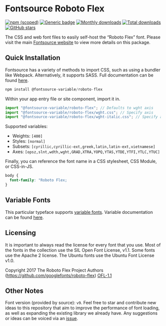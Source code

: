 # Fontsource Roboto Flex

[![npm (scoped)](https://img.shields.io/npm/v/@fontsource/roboto-flex?color=brightgreen)](https://www.npmjs.com/package/@fontsource/roboto-flex) [![Generic badge](https://img.shields.io/badge/fontsource-passing-brightgreen)](https://github.com/fontsource/fontsource) [![Monthly downloads](https://badgen.net/npm/dm/@fontsource/roboto-flex)](https://github.com/fontsource/fontsource) [![Total downloads](https://badgen.net/npm/dt/@fontsource/roboto-flex)](https://github.com/fontsource/fontsource) [![GitHub stars](https://img.shields.io/github/stars/fontsource/fontsource.svg?style=social&label=Star)](https://github.com/fontsource/fontsource/stargazers)

The CSS and web font files to easily self-host the “Roboto Flex” font. Please visit the main [Fontsource website](https://fontsource.org/fonts/roboto-flex) to view more details on this package.

## Quick Installation

Fontsource has a variety of methods to import CSS, such as using a bundler like Webpack. Alternatively, it supports SASS. Full documentation can be found [here](https://fontsource.org/docs/introduction).

```javascript
npm install @fontsource-variable/roboto-flex
```

Within your app entry file or site component, import it in.

```javascript
import "@fontsource-variable/roboto-flex"; // Defaults to wght axis
import "@fontsource-variable/roboto-flex/wght.css"; // Specify axis
import "@fontsource-variable/roboto-flex/wght-italic.css"; // Specify axis and style

```

Supported variables:
- Weights: `[400]`
- Styles: `[normal]`
- Subsets: `[cyrillic,cyrillic-ext,greek,latin,latin-ext,vietnamese]`
- Axes: `[opsz,slnt,wdth,wght,GRAD,XTRA,YOPQ,YTAS,YTDE,YTFI,YTLC,YTUC]`

Finally, you can reference the font name in a CSS stylesheet, CSS Module, or CSS-in-JS.

```css
body {
  font-family: "Roboto Flex;
}
```

## Variable Fonts

This particular typeface supports [variable fonts](https://developer.mozilla.org/en-US/docs/Web/CSS/CSS_Fonts/Variable_Fonts_Guide).
Variable documentation can be found [here](https://fontsource.org/docs/variable-fonts).

## Licensing
It is important to always read the license for every font that you use.
Most of the fonts in the collection use the SIL Open Font License, v1.1. Some fonts use the Apache 2 license. The Ubuntu fonts use the Ubuntu Font License v1.0.

Copyright 2017 The Roboto Flex Project Authors (https://github.com/googlefonts/roboto-flex)
[OFL-1.1](http://scripts.sil.org/OFL)

## Other Notes
Font version (provided by source): `v9`.
Feel free to star and contribute new ideas to this repository that aim to improve the performance of font loading, as well as expanding the existing library we already have. Any suggestions or ideas can be voiced via an [issue](https://github.com/fontsource/fontsource/issues).
